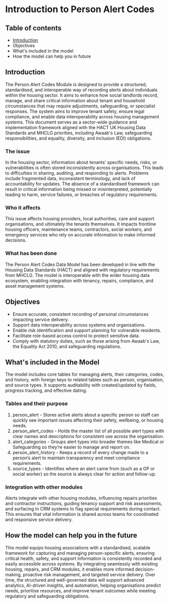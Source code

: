 # Introduction to Person Alert Codes

## Table of contents
- [Introduction](Introduction)
- Objectives
- What's included in the model
- How the model can help you in future

## Introduction

The Person Alert Codes Module is designed to provide a structured, standardised, and interoperable way of recording alerts about individuals within the housing sector. It aims to enhance how social landlords record, manage, and share critical information about tenant and household circumstances that may require adjustments, safeguarding, or specialist responses. The system aims to improve tenant safety, ensure legal compliance, and enable data interoperability across housing management systems.
This document serves as a sector-wide guidance and implementation framework aligned with the HACT UK Housing Data Standards and MHCLG priorities, including Awaab's Law, safeguarding responsibilities, and equality, diversity, and inclusion (EDI) obligations.

### The issue

In the housing sector, information about tenants’ specific needs, risks, or vulnerabilities is often stored inconsistently across organisations. This leads to difficulties in sharing, auditing, and responding to alerts. Problems include fragmented data, inconsistent terminology, and lack of accountability for updates.
The absence of a standardised framework can result in critical information being missed or misinterpreted, potentially leading to harm, service failures, or breaches of regulatory requirements.

### Who it affects

This issue affects housing providers, local authorities, care and support organisations, and ultimately the tenants themselves. It impacts frontline housing officers, maintenance teams, contractors, social workers, and emergency services who rely on accurate information to make informed decisions.

### What has been done

The Person Alert Codes Data Model has been developed in line with the Housing Data Standards (HACT) and aligned with regulatory requirements from MHCLG. The model is interoperable with the wider housing data ecosystem, enabling integration with tenancy, repairs, compliance, and asset management systems.

## Objectives

* Ensure accurate, consistent recording of personal circumstances impacting service delivery.
* Support data interoperability across systems and organisations.
* Enable risk identification and support planning for vulnerable residents.
* Facilitate role-based access control to protect sensitive data.
* Comply with statutory duties, such as those arising from Awaab's Law, the Equality Act 2010, and safeguarding regulations.

## What's included in the Model

The model includes core tables for managing alerts, their categories, codes, and history, with foreign keys to related tables such as person, organisation, and source types. It supports auditability with created/updated by fields, progress tracking, and effective dating.

### Tables and their purpose

1. person_alert - Stores active alerts about a specific person so staff can quickly see important issues affecting their safety, wellbeing, or housing needs.
2. person_alert_codes - Holds the master list of all possible alert types with clear names and descriptions for consistent use across the organisation.
3. alert_categories - Groups alert types into broader themes like Medical or Safeguarding so they’re easier to manage and report on.
4. person_alert_history - Keeps a record of every change made to a person’s alert to maintain transparency and meet compliance requirements.
5. source_types - Identifies where an alert came from (such as a GP or social worker) so the source is always clear for action and follow-up.

### Integration with other modules

Alerts integrate with other housing modules, influencing repairs priorities and contractor instructions, guiding tenancy support and risk assessments, and surfacing in CRM systems to flag special requirements during contact. This ensures that vital information is shared across teams for coordinated and responsive service delivery.

## How the model can help you in the future

This model equips housing associations with a standardised, scalable framework for capturing and managing person-specific alerts, ensuring critical health, safety, and support information is consistently recorded and easily accessible across systems. By integrating seamlessly with existing housing, repairs, and CRM modules, it enables more informed decision-making, proactive risk management, and targeted service delivery. Over time, the structured and well-governed data will support advanced analytics, AI-driven insights, and automation, helping organisations predict needs, prioritise resources, and improve tenant outcomes while meeting regulatory and safeguarding obligations.
